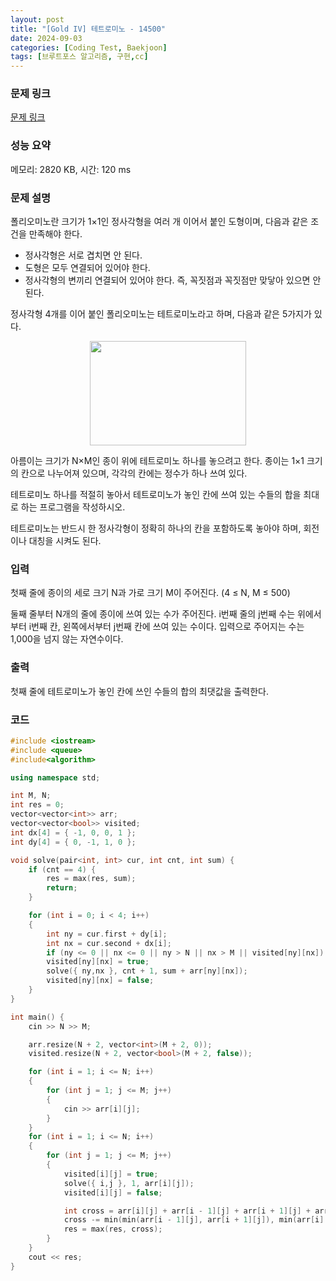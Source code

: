 ```yaml
---
layout: post
title: "[Gold IV] 테트로미노 - 14500"
date: 2024-09-03
categories: [Coding Test, Baekjoon]
tags: [브루트포스 알고리즘, 구현,cc]
---
```


### 문제 링크

[문제 링크](https://www.acmicpc.net/problem/14500)

### 성능 요약

메모리: 2820 KB, 시간: 120 ms

### 문제 설명

<p>폴리오미노란 크기가 1×1인 정사각형을 여러 개 이어서 붙인 도형이며, 다음과 같은 조건을 만족해야 한다.</p>

<ul>
	<li>정사각형은 서로 겹치면 안 된다.</li>
	<li>도형은 모두 연결되어 있어야 한다.</li>
	<li>정사각형의 변끼리 연결되어 있어야 한다. 즉, 꼭짓점과 꼭짓점만 맞닿아 있으면 안 된다.</li>
</ul>

<p>정사각형 4개를 이어 붙인 폴리오미노는 테트로미노라고 하며, 다음과 같은 5가지가 있다.</p>

<p style="text-align:center"><a href="https://commons.wikimedia.org/wiki/File:All_5_free_tetrominoes.svg"><img alt="" src="https://onlinejudgeimages.s3-ap-northeast-1.amazonaws.com/problem/14500/1.png" style="height:167px; width:250px"></a></p>

<p>아름이는 크기가 N×M인 종이 위에 테트로미노 하나를 놓으려고 한다. 종이는 1×1 크기의 칸으로 나누어져 있으며, 각각의 칸에는 정수가 하나 쓰여 있다.</p>

<p>테트로미노 하나를 적절히 놓아서 테트로미노가 놓인 칸에 쓰여 있는 수들의 합을 최대로 하는 프로그램을 작성하시오.</p>

<p>테트로미노는 반드시 한 정사각형이 정확히 하나의 칸을 포함하도록 놓아야 하며, 회전이나 대칭을 시켜도 된다.</p>

### 입력

 <p>첫째 줄에 종이의 세로 크기 N과 가로 크기 M이 주어진다. (4 ≤ N, M ≤ 500)</p>

<p>둘째 줄부터 N개의 줄에 종이에 쓰여 있는 수가 주어진다. i번째 줄의 j번째 수는 위에서부터 i번째 칸, 왼쪽에서부터 j번째 칸에 쓰여 있는 수이다. 입력으로 주어지는 수는 1,000을 넘지 않는 자연수이다.</p>

### 출력

 <p>첫째 줄에 테트로미노가 놓인 칸에 쓰인 수들의 합의 최댓값을 출력한다.</p>

### 코드

```cc
#include <iostream>
#include <queue>
#include<algorithm>

using namespace std;

int M, N;
int res = 0;
vector<vector<int>> arr;
vector<vector<bool>> visited;
int dx[4] = { -1, 0, 0, 1 };
int dy[4] = { 0, -1, 1, 0 };

void solve(pair<int, int> cur, int cnt, int sum) {
	if (cnt == 4) { 
		res = max(res, sum);
		return;
	}

	for (int i = 0; i < 4; i++)
	{
		int ny = cur.first + dy[i];
		int nx = cur.second + dx[i];
		if (ny <= 0 || nx <= 0 || ny > N || nx > M || visited[ny][nx]) continue;
		visited[ny][nx] = true;
		solve({ ny,nx }, cnt + 1, sum + arr[ny][nx]);
		visited[ny][nx] = false;
	}
}

int main() {
	cin >> N >> M;

	arr.resize(N + 2, vector<int>(M + 2, 0));
	visited.resize(N + 2, vector<bool>(M + 2, false));

	for (int i = 1; i <= N; i++)
	{
		for (int j = 1; j <= M; j++)
		{
			cin >> arr[i][j];
		}
	}
	for (int i = 1; i <= N; i++)
	{
		for (int j = 1; j <= M; j++)
		{
			visited[i][j] = true;
			solve({ i,j }, 1, arr[i][j]);
			visited[i][j] = false;

			int cross = arr[i][j] + arr[i - 1][j] + arr[i + 1][j] + arr[i][j - 1] + arr[i][j + 1];
			cross -= min(min(arr[i - 1][j], arr[i + 1][j]), min(arr[i][j - 1], arr[i][j + 1]));//가장작은값
			res = max(res, cross);
		}
	}
	cout << res;
}
```
